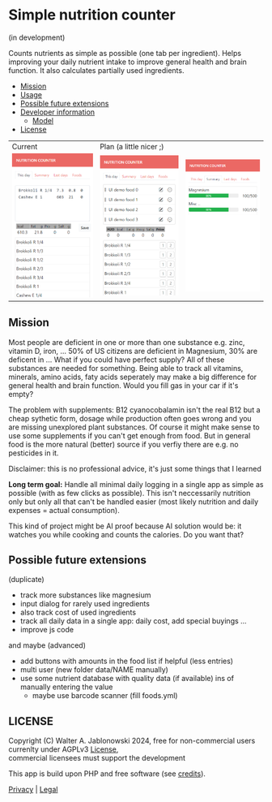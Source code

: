 # Simple nutrition counter

(in development)

Counts nutrients as simple as possible (one tab per ingredient). Helps improving your daily nutrient intake to improve general health and brain function. It also calculates partially used ingredients.

- [Mission](#mission)
- [Usage](misc/usage.md)
- [Possible future extensions](#possible-future-extensions)
- [Developer information](misc/dev_info.md)
  - [Model](misc/dev_info.md#model)
- [License](#license)

<table>
  <tr>
    <td>Current</td>
    <td>Plan (a little nicer ;)</td>
    <td>&nbsp;</td>
  </tr>
  <tr>
    <td>
      <img src="misc/img.png" width="200">
    </td>
    <td>
      <img src="misc/design_1.png" width="200">
    </td>
    <td>
      <img src="misc/design_2.png" width="200">
    </td>
  </tr>
</table>


Mission
----------------------------------------------------------

Most people are deficient in one or more than one substance e.g. zinc, vitamin D, iron, ... 50% of US citizens are deficient in Magnesium, 30% are deficent in ... What if you could have perfect supply? All of these substances are needed for something. Being able to track all vitamins, minerals, amino acids, faty acids seperately may make a big difference for general health and brain function. Would you fill gas in your car if it's empty?

The problem with supplements: B12 cyanocobalamin isn't the real B12 but a cheap sythetic form, dosage while production often goes wrong and you are missing unexplored plant substances. Of course it might make sense to use some supplements if you can't get enough from food. But in general food is the more natural (better) source if you verfiy there are e.g. no pesticides in it.

Disclaimer: this is no professional advice, it's just some things that I learned

**Long term goal:** Handle all minimal daily logging in a single app as simple as possible (with as few clicks as possible). This isn't neccessarily nutrition only but only all that can't be handled easier (most likely nutrition and daily expenses = actual consumption).

This kind of project might be AI proof because AI solution would be: it watches you while cooking and counts the calories. Do you want that?


Possible future extensions
----------------------------------------------------------

(duplicate)

- track more substances like magnesium
- input dialog for rarely used ingredients
- also track cost of used ingredients
- track all daily data in a single app: daily cost, add special buyings ...
- improve js code

and maybe (advanced)

- add buttons with amounts in the food list if helpful (less entries)
- multi user (new folder data/NAME manually)
- use some nutrient database with quality data (if available) ins of manually entering the value
  - maybe use barcode scanner (fill foods.yml)


LICENSE
----------------------------------------------------------

Copyright (C) Walter A. Jablonowski 2024, free for non-commercial users currenlty under AGPLv3 [License](https://choosealicense.com/licenses/agpl-3.0), \
commercial licensees must support the development

This app is build upon PHP and free software (see [credits](credits.md)).

[Privacy](https://walter-a-jablonowski.github.io/privacy.html) | [Legal](https://walter-a-jablonowski.github.io/imprint.html)
